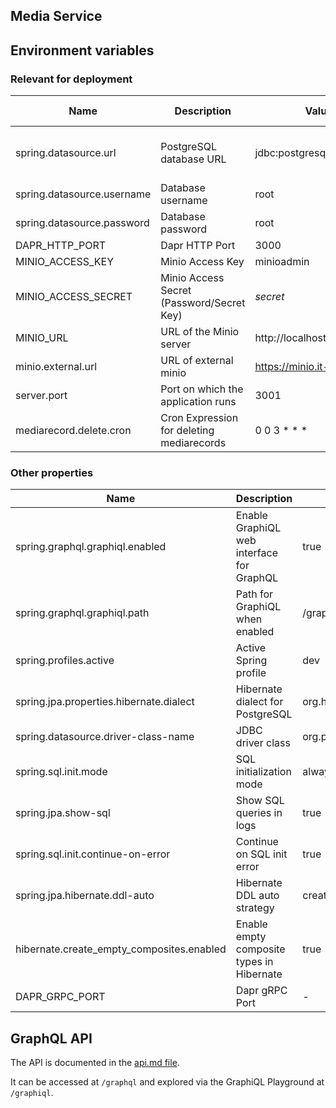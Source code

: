 ## Media Service

## Environment variables

### Relevant for deployment

| Name                       | Description                               | Value in Dev Environment                       | Value in Prod Environment                                        |
|----------------------------|-------------------------------------------|------------------------------------------------|------------------------------------------------------------------|
| spring.datasource.url      | PostgreSQL database URL                   | jdbc:postgresql://localhost:3032/media_service | jdbc:postgresql://media-service-db-postgresql:5432/media-service |
| spring.datasource.username | Database username                         | root                                           | gits                                                             |
| spring.datasource.password | Database password                         | root                                           | *secret*                                                         |
| DAPR_HTTP_PORT             | Dapr HTTP Port                            | 3000                                           | 3500                                                             |
| MINIO_ACCESS_KEY           | Minio Access Key                          | minioadmin                                     | gits                                                             |
| MINIO_ACCESS_SECRET        | Minio Access Secret (Password/Secret Key) | *secret*                                       | *secret*                                                         |
| MINIO_URL                  | URL of the Minio server                   | http://localhost:3010                          | http://minio:9000/                                               |
| minio.external.url         | URL of external minio                     | https://minio.it-rex.ch/                       | https://minio.it-rex.ch/                                         |
| server.port                | Port on which the application runs        | 3001                                           | 3001                                                             |
 | mediarecord.delete.cron   | Cron Expression for deleting mediarecords | 0 0 3 * * *                                    | 0 0 3 * * *                                                      |

### Other properties
| Name                                      | Description                               | Value in Dev Environment                | Value in Prod Environment               |
|-------------------------------------------|-------------------------------------------|-----------------------------------------|-----------------------------------------|
| spring.graphql.graphiql.enabled           | Enable GraphiQL web interface for GraphQL | true                                    | true                                    |
| spring.graphql.graphiql.path              | Path for GraphiQL when enabled            | /graphiql                               | /graphiql                               |
| spring.profiles.active                    | Active Spring profile                     | dev                                     | prod                                    |
| spring.jpa.properties.hibernate.dialect   | Hibernate dialect for PostgreSQL          | org.hibernate.dialect.PostgreSQLDialect | org.hibernate.dialect.PostgreSQLDialect |
| spring.datasource.driver-class-name       | JDBC driver class                         | org.postgresql.Driver                   | org.postgresql.Driver                   |
| spring.sql.init.mode                      | SQL initialization mode                   | always                                  | always                                  |
| spring.jpa.show-sql                       | Show SQL queries in logs                  | true                                    | true                                    |
| spring.sql.init.continue-on-error         | Continue on SQL init error                | true                                    | true                                    |
| spring.jpa.hibernate.ddl-auto             | Hibernate DDL auto strategy               | create                                  | update                                  |
| hibernate.create_empty_composites.enabled | Enable empty composite types in Hibernate | true                                    | true                                    |
| DAPR_GRPC_PORT                            | Dapr gRPC Port                            | -                                       | 50001                                   |

## GraphQL API

The API is documented in the [api.md file](api.md).

It can be accessed at `/graphql` and explored via the GraphiQL Playground at `/graphiql`.